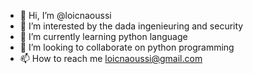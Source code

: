 - 👋 Hi, I’m @loicnaoussi
- 👀 I’m interested by the  dada ingenieuring and security
- 🌱 I’m currently learning python language 
- 💞️ I’m looking to collaborate on  python programming
- 📫 How to reach me   loicnaoussi@gmail.com

<!---
loicnaoussi/loicnaoussi is a ✨ special ✨ repository because its `README.md` (this file) appears on your GitHub profile.
You can click the Preview link to take a look at your changes.
--->
